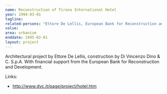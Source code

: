 ```yaml
---
name: Reconstruction of Tirana International Hotel
year: 1994-03-01
tagline:
related-persons: "Ettore De Lellis, European Bank for Reconstruction and Development, Dino Di Vincenzo"
value:
area: urbanism
enddate: 1995-02-01
layout: project
---
```

Architectural project by Ettore De Lellis, construction by Di Vincenzo Dino & C. S.p.A.
With financial support from the European Bank for Reconstruction and Development.

Links:
* <http://www.dvc.it/page/project/hotel.htm>
